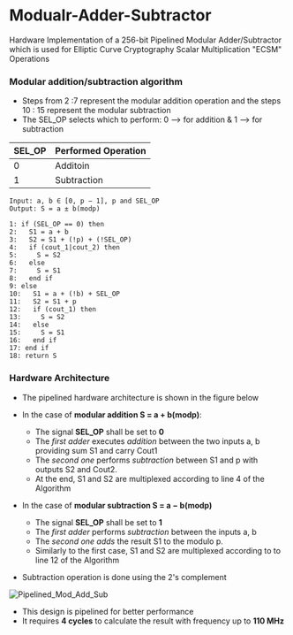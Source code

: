# Modualr-Adder-Subtractor
Hardware Implementation of a 256-bit Pipelined Modular Adder/Subtractor which is used for Elliptic Curve Cryptography Scalar Multiplication "ECSM" Operations 
 
### Modular addition/subtraction algorithm
- Steps from 2 :7 represent the modular addition operation and the steps 10 : 15 represent the modular subtraction
- The SEL_OP selects which to perform: 0 --> for addition & 1 --> for subtraction
  

| SEL_OP  | Performed Operation |
| ------------- | ------------- |
| 0  | Additoin  |
| 1  | Subtraction  |

```
Input: a, b ∈ [0, p − 1], p and SEL_OP
Output: S = a ± b(modp)

1: if (SEL_OP == 0) then
2:   S1 = a + b
3:   S2 = S1 + (!p) + (!SEL_OP)
4:   if (cout_1|cout_2) then
5:     S = S2
6:   else
7:     S = S1
8:   end if
9: else
10:   S1 = a + (!b) + SEL_OP
11:   S2 = S1 + p
12:   if (cout_1) then
13:     S = S2
14:   else
15:     S = S1
16:   end if
17: end if
18: return S
```

### Hardware Architecture 

- The pipelined hardware architecture is shown in the figure below
- In the case of **modular addition S = a + b(modp)**:
    - The signal **SEL_OP** shall be set to **0**
    - The *first adder* executes *addition* between the two inputs a, b providing sum S1 and carry Cout1
    - The *second one* performs *subtraction* between S1 and p with outputs S2 and Cout2.
    - At the end, S1 and S2 are multiplexed according to line 4 of the Algorithm

- In the case of **modular subtraction S = a − b(modp)**
   - The signal **SEL_OP** shall be set to **1**
   - The *first adder* performs *subtraction* between the inputs a, b
   - The *second one adds* the result S1 to the modulo p.
   - Similarly to the first case, S1 and S2 are multiplexed according to to line 12 of the Algorithm

- Subtraction operation is done using the 2's complement 
     
![Pipelined_Mod_Add_Sub](https://github.com/MahmouodMagdi/Modualr-Adder-Subtractor/assets/72949261/ffdae362-3a2f-4b38-80f1-984c1336e2a8)



* This design is pipelined for better performance
* It requires **4 cycles** to calculate the result with frequency up to **110 MHz** 
  
